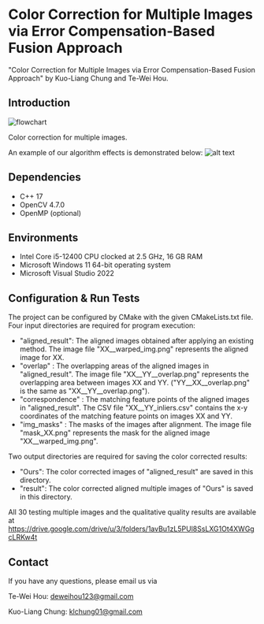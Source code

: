 # Color Correction for Multiple Images via Error Compensation-Based Fusion Approach
"Color Correction for Multiple Images via Error Compensation-Based Fusion Approach" by Kuo-Liang Chung and Te-Wei Hou.

## Introduction
![flowchart](https://github.com/user-attachments/assets/24eb70bb-28d9-49fd-8006-f3d13647a7e3)


Color correction for multiple images.

An example of our algorithm effects is demonstrated below:
![alt text](sample.png)


## Dependencies
+ C++ 17
+ OpenCV 4.7.0
+ OpenMP (optional)

## Environments
+ Intel Core i5-12400 CPU clocked at 2.5 GHz, 16 GB RAM
+ Microsoft Windows 11 64-bit operating system
+ Microsoft Visual Studio 2022

## Configuration & Run Tests
The project can be configured by CMake with the given CMakeLists.txt file.
Four input directories are required for program execution:
+ "aligned_result": The aligned images obtained after applying an existing method. The image file "XX__warped_img.png" represents the aligned image for XX.
+ "overlap" : The overlapping areas of the aligned images in "aligned_result". The image file "XX__YY__overlap.png" represents the overlapping area between images XX and YY. ("YY__XX__overlap.png" is the same as "XX__YY__overlap.png").
+ "correspondence" : The matching feature points of the aligned images in "aligned_result". The CSV file "XX__YY_inliers.csv" contains the x-y coordinates of the matching feature points on images XX and YY.
+ "img_masks" : The masks of the images after alignment. The image file "mask_XX.png" represents the mask for the aligned image "XX__warped_img.png".

Two output directories are required for saving the color corrected results:
+ "Ours": The color corrected images of "aligned_result" are saved in this directory.
+ "result": The color corrected aligned multiple images of "Ours" is saved in this directory.

All 30 testing multiple images and the qualitative quality results are available at https://drive.google.com/drive/u/3/folders/1avBu1zL5PUl8SsLXG1Ot4XWGgcLRKw4t

## Contact
If you have any questions, please email us via

Te-Wei Hou: deweihou123@gmail.com

Kuo-Liang Chung: klchung01@gmail.com
